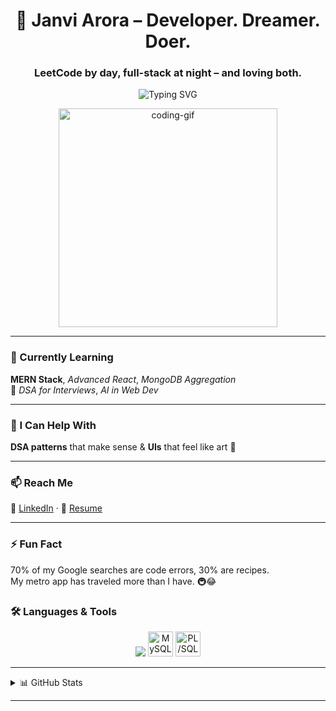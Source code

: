 <h1 align="center">🚀 Janvi Arora – Developer. Dreamer. Doer.</h1>
<h3 align="center">LeetCode by day, full-stack at night – and loving both.</h3>

<p align="center">
  <img src="https://readme-typing-svg.demolab.com?font=Fira+Code&weight=600&size=20&pause=1000&color=00F7FF&center=true&vCenter=true&width=750&lines=Translating+logic+into+beautiful+interfaces.;Kabhi+kabhi+code+samajhne+ke+liye+coffee+nahi+sabr+chahiye.;Design-driven+mindset+with+developer+precision.;VS+Code+open+karte+hi+productivity+ka+button+on+ho+jaata+hai.;Code+that+works+is+good%2C+code+that+feels+right+is+better." alt="Typing SVG" />
</p>



<p align="center">
  <img src="https://png.pngtree.com/png-vector/20230728/ourmid/pngtree-code-clipart-one-of-the-character-concept-for-gamer-gamer-girl-vector-png-image_6805622.png" width="350" alt="coding-gif" />
</p>

---

### 🌱 Currently Learning  
**MERN Stack**, *Advanced React*, *MongoDB Aggregation*  
📘 *DSA for Interviews*, *AI in Web Dev*

---

### 🧠 I Can Help With  
**DSA patterns** that make sense & **UIs** that feel like art 🎨

---

### 📫 Reach Me  
🔗 [LinkedIn](https://www.linkedin.com/in/janvi-arora-7b8299294/) · 📄 [Resume](https://drive.google.com/drive/u/0/folders/1MHC6Vt6RAxkUhFMqNi8j4EDzQhzoe-AJ)

---

### ⚡ Fun Fact  
70% of my Google searches are code errors, 30% are recipes.  
My metro app has traveled more than I have. 🚇😂


### 🛠️ Languages & Tools

<p align="center">
  <img src="https://skillicons.dev/icons?i=cpp,react,nodejs,mongodb,tailwind,html,css,js,git,redux,figma,php,firebase,bootstrap" />
  <img src="https://cdn.jsdelivr.net/gh/devicons/devicon/icons/mysql/mysql-original.svg" height="40" width="40" alt="MySQL"/>
  <img src="https://cdn.jsdelivr.net/gh/devicons/devicon/icons/oracle/oracle-original.svg" height="40" width="40" alt="PL/SQL"/>
</p>

---

<details>
  <summary>📊 GitHub Stats</summary>

  <p align="center">
    <img src="https://github-readme-stats.vercel.app/api?username=janviarora24&show_icons=true&theme=radical" width="45%"/>
    <img src="https://github-readme-stats.vercel.app/api/top-langs/?username=janviarora24&layout=compact&theme=radical" width="45%" />
  </p>

  <p align="center"><img  src="https://github-readme-streak-stats.herokuapp.com/?user=janviarora24&" alt="janviarora24" /></p>
</details>


---



